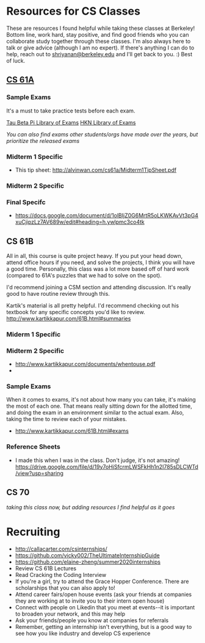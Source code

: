 # Resources for CS Classes

These are resources I found helpful while taking these classes at Berkeley! Bottom line, work hard, stay positive, and find good friends who you can collaborate study together through these classes. I'm also always here to talk or give advice (although I am no expert). If there's anything I can do to help, reach out to shriyanan@berkeley.edu and I'll get back to you. :) Best of luck. 

## [CS 61A](cs61a.md)

### Sample Exams

It's a must to take practice tests before each exam. 

[Tau Beta Pi Library of Exams](https://tbp.berkeley.edu/courses/cs/61a/)
[HKN Library of Exams](https://hkn.eecs.berkeley.edu/exams/course/cs/61a)

*You can also find exams other students/orgs have made over the years, but prioritize the released exams*

### Midterm 1 Specific

- This tip sheet: http://alvinwan.com/cs61a/Midterm1TipSheet.pdf

### Midterm 2 Specific


### Final Specifc

- https://docs.google.com/document/d/1olBIjZ0G6MrtR5oLKWKAvVt3pG4xuCjipzLz7AV689w/edit#heading=h.ywlpmc3co4tk

## CS 61B

All in all, this course is quite project heavy. If you put your head down, attend office hours if you need, and solve the projects, I think you will have a good time. Personally, this class was a lot more based off of hard work (compared to 61A's puzzles that we had to solve on the spot).

I'd recommend joining a CSM section and attending discussion. It's really good to have routine review through this. 

Kartik's material is all pretty helpful. I'd recommend checking out his textbook for any specific concepts you'd like to review. 
http://www.kartikkapur.com/61B.html#summaries

### Miderm 1 Specific


### Midterm 2 Specific

- http://www.kartikkapur.com/documents/whentouse.pdf
- 

### Sample Exams

When it comes to exams, it's not about how many you can take, it's making the most of each one. That means really sitting down for the allotted time, and doing the exam in an environment similar to the actual exam. Also, taking the time to review each of your mistakes.

- http://www.kartikkapur.com/61B.html#exams

### Reference Sheets

- I made this when I was in the class. Don't judge, it's not amazing!  https://drive.google.com/file/d/19y7oHjSfcrmLWSFkHh1n2I785sDLCWTd/view?usp=sharing

## CS 70

*taking this class now, but adding resources I find helpful as it goes*

# Recruiting
- http://callacarter.com/csinternships/
- https://github.com/vicky002/TheUltimateInternshipGuide
- https://github.com/elaine-zheng/summer2020internships
- Review CS 61B Lectures
- Read Cracking the Coding Interview
- If you're a girl, try to attend the Grace Hopper Conference. There are scholarships that you can also apply to!
- Attend career fairs/open house events (ask your friends at companies they are working at to invite you to their intern open house)
- Connect with people on Likedin that you meet at events--it is important to broaden your network, and this may help
- Ask your friends/people you know at companies for referrals
- Remember, getting an internship isn't everything, but is a good way to see how you like industry and develop CS experience

